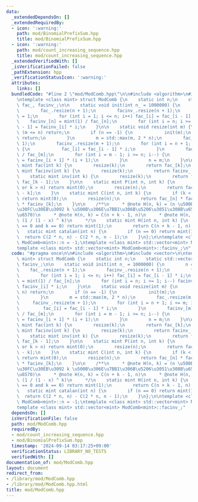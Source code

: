 ```yaml
---
data:
  _extendedDependsOn: []
  _extendedRequiredBy:
  - icon: ':warning:'
    path: mod/BinomialPrefixSum.hpp
    title: mod/BinomialPrefixSum.hpp
  - icon: ':warning:'
    path: mod/count_increasing_sequence.hpp
    title: mod/count_increasing_sequence.hpp
  _extendedVerifiedWith: []
  _isVerificationFailed: false
  _pathExtension: hpp
  _verificationStatusIcon: ':warning:'
  attributes:
    links: []
  bundledCode: "#line 2 \"mod/ModComb.hpp\"\n\n#include <algorithm>\n#include <vector>\n\
    \ntemplate <class mint> struct ModComb {\n    static int n;\n    static std::vector<mint>\
    \ fac_, facinv_;\n\n    static void init(int n_ = 1000000) {\n        n = n_;\n\
    \        fac_.resize(n + 1);\n        facinv_.resize(n + 1);\n        fac_[0]\
    \ = 1;\n        for (int i = 1; i <= n; i++) fac_[i] = fac_[i - 1] * i;\n    \
    \    facinv_[n] = mint(1) / fac_[n];\n        for (int i = n; i >= 1; i--) facinv_[i\
    \ - 1] = facinv_[i] * i;\n    }\n\n    static void resize(int m) {\n        if\
    \ (m <= n) return;\n        if (n == -1) {\n            init(m);\n           \
    \ return;\n        }\n        m = std::max(m, 2 * n);\n        fac_.resize(m +\
    \ 1);\n        facinv_.resize(m + 1);\n        for (int i = n + 1; i <= m; i++)\
    \ {\n            fac_[i] = fac_[i - 1] * i;\n        }\n        facinv_[m] = mint(1)\
    \ / fac_[m];\n        for (int i = m - 1; i >= n; i--) {\n            facinv_[i]\
    \ = facinv_[i + 1] * (i + 1);\n        }\n        n = m;\n    }\n\n    static\
    \ mint fac(int k) {\n        resize(k);\n        return fac_[k];\n    }\n    static\
    \ mint facinv(int k) {\n        resize(k);\n        return facinv_[k];\n    }\n\
    \    static mint inv(int k) {\n        resize(k);\n        return facinv_[k] *\
    \ fac_[k - 1];\n    }\n\n    static mint P(int n, int k) {\n        if (k < 0\
    \ or k > n) return mint(0);\n        resize(n);\n        return fac_[n] * facinv_[n\
    \ - k];\n    }\n    static mint C(int n, int k) {\n        if (k < 0 or k > n)\
    \ return mint(0);\n        resize(n);\n        return fac_[n] * facinv_[n - k]\
    \ * facinv_[k];\n    }\n\n    /**\n     * @note H(n, k) = (n \u500B \u306E\u30DC\
    \u30FC\u30EB\u3092 k \u500B\u306E\u7BB1\u306B\u5206\u3051\u308B\u65B9\u6CD5\u306E\
    \u6570)\n     * @note H(n, k) = C(n + k - 1, n)\n     * @note H(n, k) = [x ^ n]\
    \ (1 / (1 - x) ^ k)\n     */\n    static mint H(int n, int k) {\n        if (n\
    \ == 0 and k == 0) return mint(1);\n        return C(n + k - 1, n);\n    }\n \
    \   static mint catalan(int n) {\n        if (n == 0) return mint(1);\n      \
    \  return C(2 * n, n) - C(2 * n, n - 1);\n    }\n};\n\ntemplate <class mint> int\
    \ ModComb<mint>::n = -1;\ntemplate <class mint> std::vector<mint> ModComb<mint>::fac_;\n\
    template <class mint> std::vector<mint> ModComb<mint>::facinv_;\n"
  code: "#pragma once\n\n#include <algorithm>\n#include <vector>\n\ntemplate <class\
    \ mint> struct ModComb {\n    static int n;\n    static std::vector<mint> fac_,\
    \ facinv_;\n\n    static void init(int n_ = 1000000) {\n        n = n_;\n    \
    \    fac_.resize(n + 1);\n        facinv_.resize(n + 1);\n        fac_[0] = 1;\n\
    \        for (int i = 1; i <= n; i++) fac_[i] = fac_[i - 1] * i;\n        facinv_[n]\
    \ = mint(1) / fac_[n];\n        for (int i = n; i >= 1; i--) facinv_[i - 1] =\
    \ facinv_[i] * i;\n    }\n\n    static void resize(int m) {\n        if (m <=\
    \ n) return;\n        if (n == -1) {\n            init(m);\n            return;\n\
    \        }\n        m = std::max(m, 2 * n);\n        fac_.resize(m + 1);\n   \
    \     facinv_.resize(m + 1);\n        for (int i = n + 1; i <= m; i++) {\n   \
    \         fac_[i] = fac_[i - 1] * i;\n        }\n        facinv_[m] = mint(1)\
    \ / fac_[m];\n        for (int i = m - 1; i >= n; i--) {\n            facinv_[i]\
    \ = facinv_[i + 1] * (i + 1);\n        }\n        n = m;\n    }\n\n    static\
    \ mint fac(int k) {\n        resize(k);\n        return fac_[k];\n    }\n    static\
    \ mint facinv(int k) {\n        resize(k);\n        return facinv_[k];\n    }\n\
    \    static mint inv(int k) {\n        resize(k);\n        return facinv_[k] *\
    \ fac_[k - 1];\n    }\n\n    static mint P(int n, int k) {\n        if (k < 0\
    \ or k > n) return mint(0);\n        resize(n);\n        return fac_[n] * facinv_[n\
    \ - k];\n    }\n    static mint C(int n, int k) {\n        if (k < 0 or k > n)\
    \ return mint(0);\n        resize(n);\n        return fac_[n] * facinv_[n - k]\
    \ * facinv_[k];\n    }\n\n    /**\n     * @note H(n, k) = (n \u500B \u306E\u30DC\
    \u30FC\u30EB\u3092 k \u500B\u306E\u7BB1\u306B\u5206\u3051\u308B\u65B9\u6CD5\u306E\
    \u6570)\n     * @note H(n, k) = C(n + k - 1, n)\n     * @note H(n, k) = [x ^ n]\
    \ (1 / (1 - x) ^ k)\n     */\n    static mint H(int n, int k) {\n        if (n\
    \ == 0 and k == 0) return mint(1);\n        return C(n + k - 1, n);\n    }\n \
    \   static mint catalan(int n) {\n        if (n == 0) return mint(1);\n      \
    \  return C(2 * n, n) - C(2 * n, n - 1);\n    }\n};\n\ntemplate <class mint> int\
    \ ModComb<mint>::n = -1;\ntemplate <class mint> std::vector<mint> ModComb<mint>::fac_;\n\
    template <class mint> std::vector<mint> ModComb<mint>::facinv_;"
  dependsOn: []
  isVerificationFile: false
  path: mod/ModComb.hpp
  requiredBy:
  - mod/count_increasing_sequence.hpp
  - mod/BinomialPrefixSum.hpp
  timestamp: '2024-09-14 03:17:25+09:00'
  verificationStatus: LIBRARY_NO_TESTS
  verifiedWith: []
documentation_of: mod/ModComb.hpp
layout: document
redirect_from:
- /library/mod/ModComb.hpp
- /library/mod/ModComb.hpp.html
title: mod/ModComb.hpp
---
```

